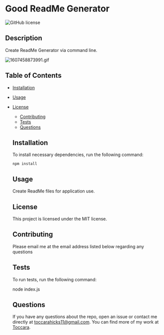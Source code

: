 # Good ReadMe Generator

![GitHub license](https://img.shields.io/badge/license-MIT-blue.svg)

## Description

Create ReadMe Generator via command line.

![1607458873991.gif](./1607458873991.gif)

## Table of Contents

* [Installation](#installation)
* [Usage](#usage)
* [License](#license)

  * [Contributing](#contributing)
  * [Tests](#tests)
  * [Questions](#questions)

  ## Installation

  To install necessary dependencies, run the following command:


  ```
  npm install
  ```
  ## Usage

  Create ReadMe files for application use.

  ## License

  This project is licensed under the MIT license.

  ## Contributing

  Please email me at the email address listed below regarding any questions

  ## Tests

  To run tests, run the following command:

  node index.js

  ## Questions

  If you have any questions about the repo, open an issue or contact me directly at toccarahicks11@gmail.com. You can find more of my work at [Toccara](https://github.com/Toccara/).
